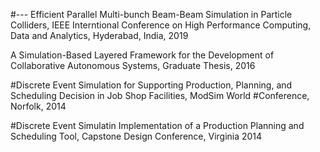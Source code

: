 #---
Efficient Parallel Multi-bunch Beam-Beam Simulation in Particle Colliders, IEEE Interntional Conference on High Performance Computing, Data and Analytics, Hyderabad, India, 2019

A Simulation-Based Layered Framework for the Development of Collaborative Autonomous Systems, Graduate Thesis, 2016

#Discrete Event Simulation for Supporting Production, Planning, and Scheduling Decision in Job Shop Facilities, ModSim World #Conference, Norfolk, 2014

#Discrete Event Simulatin Implementation of a Production Planning and Scheduling Tool, Capstone Design Conference, Virginia 2014

